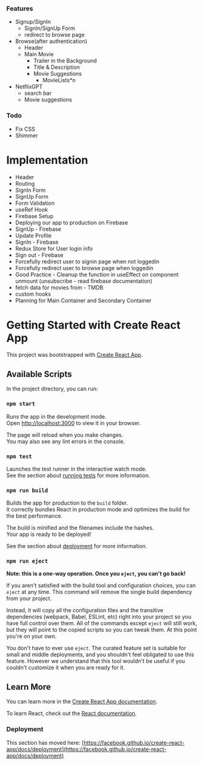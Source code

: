 ### Features

- Signup/SignIn
  - SignIn/SignUp Form
  - redirect to browse page
- Browse(after authentication)
  - Header
  - Main Movie
    - Trailer in the Background
    - Title & Description
    - Movie Suggestions
      - MovieLists\*n
- NetflixGPT
  - search bar
  - Movie suggestions

### Todo

- Fix CSS
- Shimmer

# Implementation

- Header
- Routing
- SignIn Form
- SignUp Form
- Form Validation
- useRef Hook
- Firebase Setup
- Deploying our app to production on Firebase
- SignUp - Firebase
- Update Profile
- SignIn - Firebase
- Redux Store for User login info
- Sign out - Firebase
- Forcefully redirect user to signin page when not loggedin
- Forcefully redirect user to browse page when loggedin
- Good Practice - Cleanup the function in useEffect on component unmount (unsubscribe - read firebase documentation)
- fetch data for movies from - TMDB
- custom hooks
- Planning for Main Container and Secondary Container

# Getting Started with Create React App

This project was bootstrapped with [Create React App](https://github.com/facebook/create-react-app).

## Available Scripts

In the project directory, you can run:

### `npm start`

Runs the app in the development mode.\
Open [http://localhost:3000](http://localhost:3000) to view it in your browser.

The page will reload when you make changes.\
You may also see any lint errors in the console.

### `npm test`

Launches the test runner in the interactive watch mode.\
See the section about [running tests](https://facebook.github.io/create-react-app/docs/running-tests) for more information.

### `npm run build`

Builds the app for production to the `build` folder.\
It correctly bundles React in production mode and optimizes the build for the best performance.

The build is minified and the filenames include the hashes.\
Your app is ready to be deployed!

See the section about [deployment](https://facebook.github.io/create-react-app/docs/deployment) for more information.

### `npm run eject`

**Note: this is a one-way operation. Once you `eject`, you can't go back!**

If you aren't satisfied with the build tool and configuration choices, you can `eject` at any time. This command will remove the single build dependency from your project.

Instead, it will copy all the configuration files and the transitive dependencies (webpack, Babel, ESLint, etc) right into your project so you have full control over them. All of the commands except `eject` will still work, but they will point to the copied scripts so you can tweak them. At this point you're on your own.

You don't have to ever use `eject`. The curated feature set is suitable for small and middle deployments, and you shouldn't feel obligated to use this feature. However we understand that this tool wouldn't be useful if you couldn't customize it when you are ready for it.

## Learn More

You can learn more in the [Create React App documentation](https://facebook.github.io/create-react-app/docs/getting-started).

To learn React, check out the [React documentation](https://reactjs.org/).

### Deployment

This section has moved here: [https://facebook.github.io/create-react-app/docs/deployment](https://facebook.github.io/create-react-app/docs/deployment)
